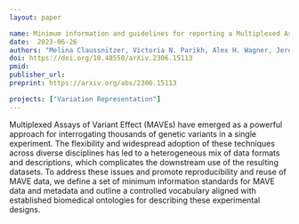 ```yaml
---
layout: paper

name: Minimum information and guidelines for reporting a Multiplexed Assay of Variant Effect
date:  2023-06-26
authors: "Melina Claussnitzer, Victoria N. Parikh, Alex H. Wagner, Jeremy A. Arbesfeld, Carol J. Bult, Helen V. Firth, Lara A. Muffley, Alex N. Nguyen Ba, Kevin Riehle, Frederick P. Roth, Daniel Tabet, Benedetta Bolognesi, Andrew M. Glazer, Alan F. Rubin"
doi: https://doi.org/10.48550/arXiv.2306.15113
pmid:
publisher_url:
preprint: https://arxiv.org/abs/2306.15113

projects: ["Variation Representation"]
---
```

Multiplexed Assays of Variant Effect (MAVEs) have emerged as a powerful approach for interrogating thousands of genetic variants in a single experiment. The flexibility and widespread adoption of these techniques across diverse disciplines has led to a heterogeneous mix of data formats and descriptions, which complicates the downstream use of the resulting datasets. To address these issues and promote reproducibility and reuse of MAVE data, we define a set of minimum information standards for MAVE data and metadata and outline a controlled vocabulary aligned with established biomedical ontologies for describing these experimental designs.
